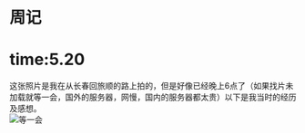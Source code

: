 # 周记
# time:5.20
这张照片是我在从长春回旅顺的路上拍的，但是好像已经晚上6点了（如果找片未加载就等一会，国外的服务器，网慢，国内的服务器都太贵）以下是我当时的经历及感想。</br>
![等一会](https://github.com/20011004/z.io/IMG_20180513_183549.jpg)
